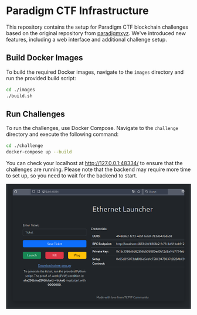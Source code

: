 # Paradigm CTF Infrastructure

This repository contains the setup for Paradigm CTF blockchain challenges based on the original repository from [paradigmxyz](https://github.com/paradigmxyz/paradigm-ctf-infrastructure). We've introduced new features, including a web interface and additional challenge setup.

## Build Docker Images

To build the required Docker images, navigate to the `images` directory and run the provided build script:

```sh
cd ./images
./build.sh
```

## Run Challenges

To run the challenges, use Docker Compose. Navigate to the `challenge` directory and execute the following command:

```sh
cd ./challenge
docker-compose up --build
```

You can check your localhost at http://127.0.0.1:48334/ to ensure that the challenges are running. Please note that the backend may require more time to set up, so you need to wait for the backend to start.

![Web Interface](image.png)
